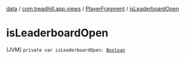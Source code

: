 [data](../../index.md) / [com.treadhill.app.views](../index.md) / [PlayerFragment](index.md) / [isLeaderboardOpen](./is-leaderboard-open.md)

# isLeaderboardOpen

(JVM) `private var isLeaderboardOpen: `[`Boolean`](https://kotlinlang.org/api/latest/jvm/stdlib/kotlin/-boolean/index.html)